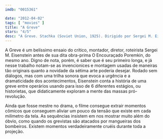 ```yaml
---
imdb: "0015361"

date: "2012-04-02"
tags: [ "movies" ]
title: "A Greve"
stars: "4/5"
desc: "A Greve. Stachka (Soviet Union, 1925). Dirigido por Sergei M. Eisenstein. Escrito por Grigori Aleksandrov, Sergei M. Eisenstein, Ilya Kravchunovsky, Valerian Pletnev. Com Maksim Shtraukh, Grigori Aleksandrov, Mikhail Gomorov, I. Ivanov, Ivan Klyukvin, Aleksandr Antonov, Yudif Glizer, Anatoliy Kuznetsov, Vera Yanukova."
---
```

A Greve é um belíssimo ensaio do crítico, montador, diretor, roteirista Sergei M. Eisenstein antes de sua dita obra-prima O Encouraçado Poremkin, do mesmo ano. Digno de nota, porém, é saber que é seu primeiro longa, e já nesse trabalho notam-se as invencionices e montagem usadas de maneiras tão originais quanto a novidade da sétima arte poderia desejar. Rodado sem diálogos, mas com uma trilha sonora que evoca a urgência e a dramaticidade dos acontecimentos, Eisenstein conta a história de uma greve entre operários usando para isso de 6 diferentes estágios, ou historietas, que didaticamente exploram a mente das massas pró-revolução.

Ainda que fosse mestre no drama, o filme consegue extrair momentos cômicos que conseguem aliviar um pouco da tensão que existe em cada milímetro da tela. As sequências insistem em nos mostrar muito além do óbvio, como quando os grevistas são atacados por mangueiras dos bombeiros. Existem momentos verdadeiramente cruéis durante toda a projeção.
